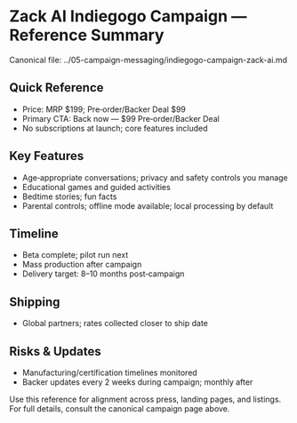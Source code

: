 # Zack AI Indiegogo Campaign — Reference Summary

Canonical file: ../05-campaign-messaging/indiegogo-campaign-zack-ai.md

## Quick Reference
- Price: MRP $199; Pre‑order/Backer Deal $99
- Primary CTA: Back now — $99 Pre‑order/Backer Deal
- No subscriptions at launch; core features included

## Key Features
- Age‑appropriate conversations; privacy and safety controls you manage
- Educational games and guided activities
- Bedtime stories; fun facts
- Parental controls; offline mode available; local processing by default

## Timeline
- Beta complete; pilot run next
- Mass production after campaign
- Delivery target: 8–10 months post‑campaign

## Shipping
- Global partners; rates collected closer to ship date

## Risks & Updates
- Manufacturing/certification timelines monitored
- Backer updates every 2 weeks during campaign; monthly after

Use this reference for alignment across press, landing pages, and listings. For full details, consult the canonical campaign page above.